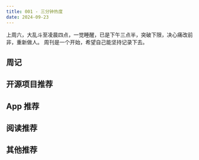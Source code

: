 ```yaml
---
title: 001 - 三分钟热度
date: 2024-09-23
---
```


上周六，大乱斗至凌晨四点，一觉睡醒，已是下午三点半，突破下限，决心痛改前非，重新做人。
周刊是一个开始，希望自己能坚持记录下去。

## 周记

## 开源项目推荐

## App 推荐

## 阅读推荐

## 其他推荐
